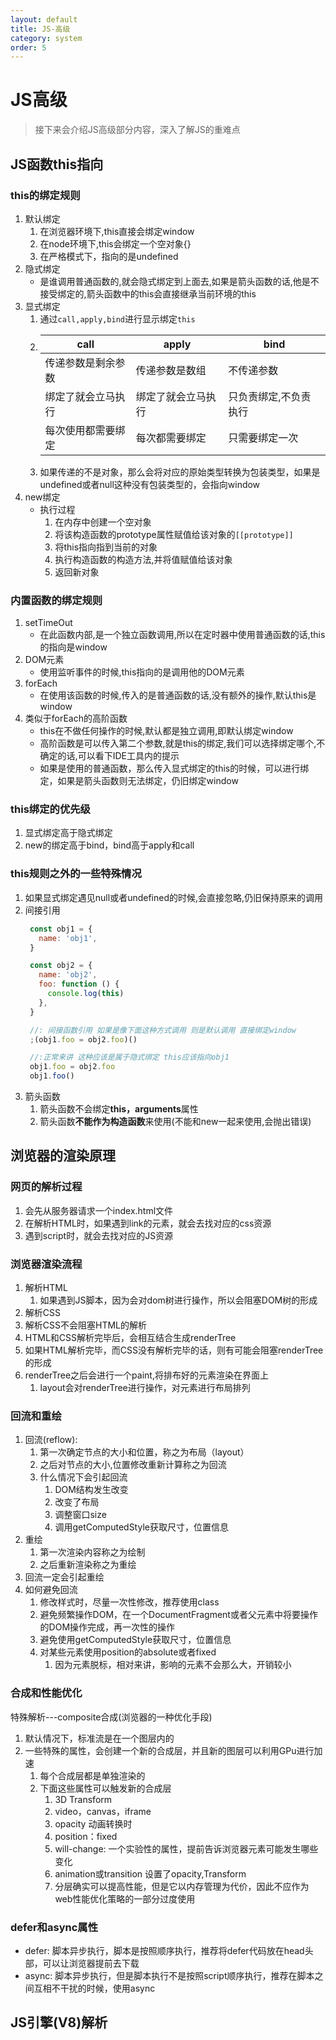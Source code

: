 ```yaml
---
layout: default
title: JS-高级
category: system
order: 5
---
```


# JS高级
> 接下来会介绍JS高级部分内容，深入了解JS的重难点

## JS函数this指向

### this的绑定规则
1. 默认绑定
   1. 在浏览器环境下,this直接会绑定window
   2. 在node环境下,this会绑定一个空对象{}
   3. 在严格模式下，指向的是undefined 
2. 隐式绑定
   - 是谁调用普通函数的,就会隐式绑定到上面去,如果是箭头函数的话,他是不接受绑定的,箭头函数中的this会直接继承当前环境的this
3. 显式绑定
   1. 通过`call,apply,bind`进行显示绑定`this`
   2. | call | apply | bind |
      | --- | --- | --- |
      | 传递参数是剩余参数 | 传递参数是数组 | 不传递参数 |
      | 绑定了就会立马执行 | 绑定了就会立马执行 | 只负责绑定,不负责执行 |
      | 每次使用都需要绑定 | 每次都需要绑定 | 只需要绑定一次 |
   3. 如果传递的不是对象，那么会将对应的原始类型转换为包装类型，如果是undefined或者null这种没有包装类型的，会指向window   
4. new绑定
   - 执行过程
     1. 在内存中创建一个空对象
     2. 将该构造函数的prototype属性赋值给该对象的`[[prototype]]`
     3. 将this指向指到当前的对象
     4. 执行构造函数的构造方法,并将值赋值给该对象
     5. 返回新对象

### 内置函数的绑定规则
1. setTimeOut
   - 在此函数内部,是一个独立函数调用,所以在定时器中使用普通函数的话,this的指向是window
2. DOM元素
   - 使用监听事件的时候,this指向的是调用他的DOM元素
3. forEach
   - 在使用该函数的时候,传入的是普通函数的话,没有额外的操作,默认this是window
4. 类似于forEach的高阶函数
   - this在不做任何操作的时候,默认都是独立调用,即默认绑定window
   - 高阶函数是可以传入第二个参数,就是this的绑定,我们可以选择绑定哪个,不确定的话,可以看下IDE工具内的提示
   - 如果是使用的普通函数，那么传入显式绑定的this的时候，可以进行绑定，如果是箭头函数则无法绑定，仍旧绑定window

### this绑定的优先级
1. 显式绑定高于隐式绑定
2. new的绑定高于bind，bind高于apply和call

### this规则之外的一些特殊情况
1. 如果显式绑定遇见null或者undefined的时候,会直接忽略,仍旧保持原来的调用
2. 间接引用
   ```js
    const obj1 = {
      name: 'obj1',
    }

    const obj2 = {
      name: 'obj2',
      foo: function () {
        console.log(this)
      },
    }

    //: 间接函数引用 如果是像下面这种方式调用 则是默认调用 直接绑定window
    ;(obj1.foo = obj2.foo)()

    //:正常来讲 这种应该是属于隐式绑定 this应该指向obj1
    obj1.foo = obj2.foo
    obj1.foo()
   ```
3. 箭头函数
   1. 箭头函数不会绑定**this，arguments**属性
   2. 箭头函数**不能作为构造函数**来使用(不能和new一起来使用,会抛出错误)

## 浏览器的渲染原理
### 网页的解析过程
1. 会先从服务器请求一个index.html文件
2. 在解析HTML时，如果遇到link的元素，就会去找对应的css资源
3. 遇到script时，就会去找对应的JS资源
### 浏览器渲染流程
1. 解析HTML
   1. 如果遇到JS脚本，因为会对dom树进行操作，所以会阻塞DOM树的形成
2. 解析CSS
3. 解析CSS不会阻塞HTML的解析
4. HTML和CSS解析完毕后，会相互结合生成renderTree
5. 如果HTML解析完毕，而CSS没有解析完毕的话，则有可能会阻塞renderTree的形成
6. renderTree之后会进行一个paint,将排布好的元素渲染在界面上
   1. layout会对renderTree进行操作，对元素进行布局排列
### 回流和重绘
1. 回流(reflow):
   1. 第一次确定节点的大小和位置，称之为布局（layout）
   2. 之后对节点的大小,位置修改重新计算称之为回流
   3. 什么情况下会引起回流
      1. DOM结构发生改变
      2. 改变了布局
      3. 调整窗口size
      4. 调用getComputedStyle获取尺寸，位置信息
2. 重绘
   1. 第一次渲染内容称之为绘制
   2. 之后重新渲染称之为重绘
3. 回流一定会引起重绘
4. 如何避免回流
   1. 修改样式时，尽量一次性修改，推荐使用class
   2. 避免频繁操作DOM，在一个DocumentFragment或者父元素中将要操作的DOM操作完成，再一次性的操作
   3. 避免使用getComputedStyle获取尺寸，位置信息
   4. 对某些元素使用position的absolute或者fixed
      1. 因为元素脱标，相对来讲，影响的元素不会那么大，开销较小
### 合成和性能优化
特殊解析---composite合成(浏览器的一种优化手段)
   1. 默认情况下，标准流是在一个图层内的
   2. 一些特殊的属性，会创建一个新的合成层，并且新的图层可以利用GPu进行加速
      1. 每个合成层都是单独渲染的
      2. 下面这些属性可以触发新的合成层
         1. 3D Transform
         2. video，canvas，iframe
         3. opacity 动画转换时
         4. position：fixed
         5. will-change: 一个实验性的属性，提前告诉浏览器元素可能发生哪些变化
         6. animation或transition 设置了opacity,Transform
         7. 分层确实可以提高性能，但是它以内存管理为代价，因此不应作为web性能优化策略的一部分过度使用
### defer和async属性
- defer: 脚本异步执行，脚本是按照顺序执行，推荐将defer代码放在head头部，可以让浏览器提前去下载
- async: 脚本异步执行，但是脚本执行不是按照script顺序执行，推荐在脚本之间互相不干扰的时候，使用async

## JS引擎(V8)解析